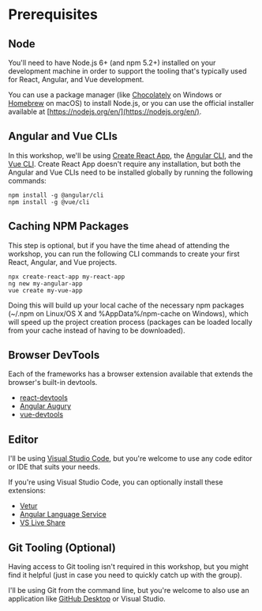 
# Prerequisites

## Node

You'll need to have Node.js 6+ (and npm 5.2+) installed on your development machine in order to support the tooling that's typically used for React, Angular, and Vue development.

You can use a package manager (like [Chocolately](https://chocolatey.org/) on Windows or [Homebrew](https://brew.sh/) on macOS) to install Node.js, or you can use the official installer available at [https://nodejs.org/en/](https://nodejs.org/en/).

## Angular and Vue CLIs

In this workshop, we'll be using [Create React App](https://github.com/facebook/create-react-app), the [Angular CLI](https://cli.angular.io/), and the [Vue CLI](https://cli.vuejs.org/). Create React App doesn't require any installation, but both the Angular and Vue CLIs need to be installed globally by running the following commands:

```
npm install -g @angular/cli
npm install -g @vue/cli
```

## Caching NPM Packages

This step is optional, but if you have the time ahead of attending the workshop, you can run the following CLI commands to create your first React, Angular, and Vue projects.

```
npx create-react-app my-react-app
ng new my-angular-app
vue create my-vue-app
```

Doing this will build up your local cache of the necessary npm packages (~/.npm on Linux/OS X and %AppData%/npm-cache on Windows), which will speed up the project creation process (packages can be loaded locally from your cache instead of having to be downloaded).

## Browser DevTools

Each of the frameworks has a browser extension available that extends the browser's built-in devtools.

* [react-devtools](https://github.com/facebook/react-devtools)
* [Angular Augury](https://augury.angular.io/)
* [vue-devtools](https://github.com/vuejs/vue-devtools)

## Editor

I'll be using [Visual Studio Code](https://code.visualstudio.com/), but you're welcome to use any code editor or IDE that suits your needs.

If you're using Visual Studio Code, you can optionally install these extensions:

* [Vetur](https://marketplace.visualstudio.com/items?itemName=octref.vetur)
* [Angular Language Service](https://marketplace.visualstudio.com/items?itemName=Angular.ng-template)
* [VS Live Share](https://marketplace.visualstudio.com/items?itemName=MS-vsliveshare.vsliveshare)

## Git Tooling (Optional)

Having access to Git tooling isn't required in this workshop, but you might find it helpful (just in case you need to quickly catch up with the group).

I'll be using Git from the command line, but you're welcome to also use an application like [GitHub Desktop](https://desktop.github.com/) or Visual Studio.
